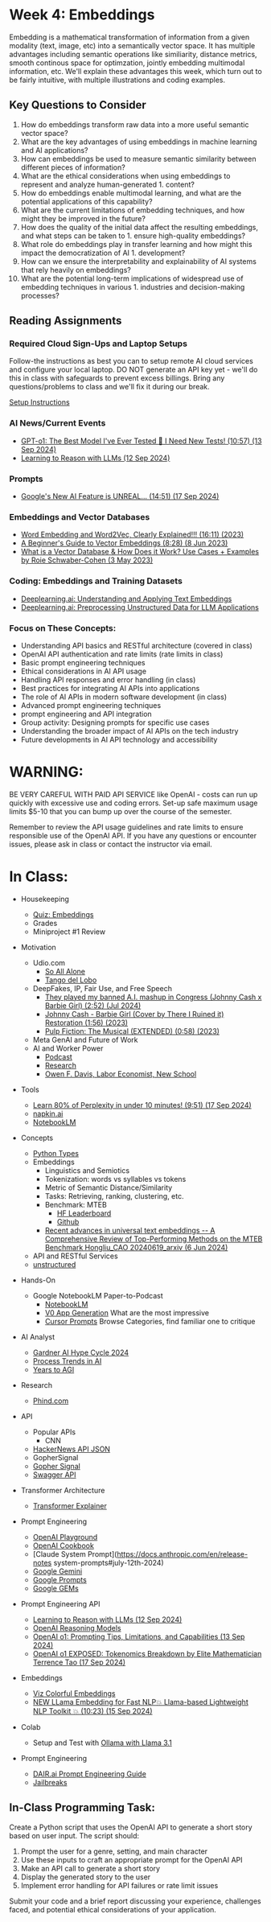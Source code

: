 # Week 4: Embeddings

Embedding is a mathematical transformation of information from a given modality (text, image, etc) into a semantically vector space. It has multiple advantages including semantic operations like similiarity, distance metrics, smooth continous space for optimzation, jointly embedding multimodal information, etc. We'll explain these advantages this week, which turn out to be fairly intuitive, with multiple illustrations and coding examples.

## Key Questions to Consider

1. How do embeddings transform raw data into a more useful semantic vector space?
2. What are the key advantages of using embeddings in machine learning and AI applications?
3. How can embeddings be used to measure semantic similarity between different pieces of information?
4. What are the ethical considerations when using embeddings to represent and analyze human-generated 1. content?
5. How do embeddings enable multimodal learning, and what are the potential applications of this capability?
6. What are the current limitations of embedding techniques, and how might they be improved in the future?
7. How does the quality of the initial data affect the resulting embeddings, and what steps can be taken to 1. ensure high-quality embeddings?
8. What role do embeddings play in transfer learning and how might this impact the democratization of AI 1. development?
9. How can we ensure the interpretability and explainability of AI systems that rely heavily on embeddings?
10. What are the potential long-term implications of widespread use of embedding techniques in various 1. industries and decision-making processes?

## Reading Assignments

### Required Cloud Sign-Ups and Laptop Setups

Follow-the instructions as best you can to setup remote AI cloud services and configure your local laptop. DO NOT generate an API key yet - we'll do this in class with safeguards to prevent excess billings. Bring any questions/problems to class and we'll fix it during our break.

[Setup Instructions](../modules/signups_setups.md)

### AI News/Current Events

* [GPT-o1: The Best Model I've Ever Tested 🍓 I Need New Tests! (10:57) (13 Sep 2024)](https://www.youtube.com/watch?v=SbrfjBV8EzM)
* [Learning to Reason with LLMs (12 Sep 2024)](https://openai.com/index/learning-to-reason-with-llms/)
  
### Prompts 

* [Google's New AI Feature is UNREAL... (14:51) (17 Sep 2024)](https://www.youtube.com/watch?v=VY0sdh3p-g0&t=843s)

### Embeddings and Vector Databases

* [Word Embedding and Word2Vec, Clearly Explained!!! (16:11) (2023)](https://www.youtube.com/watch?v=viZrOnJclY0)
* [A Beginner's Guide to Vector Embeddings (8:28) (8 Jun 2023)](https://www.youtube.com/watch?v=NEreO2zlXDk)
* [What is a Vector Database & How Does it Work? Use Cases + Examples by Roie Schwaber-Cohen (3 May 2023)](https://www.pinecone.io/learn/vector-database/)

### Coding: Embeddings and Training Datasets

* [Deeplearning.ai: Understanding and Applying Text Embeddings](https://learn.deeplearning.ai/courses/google-cloud-vertex-ai/lesson/1/introduction)
* [Deeplearning.ai: Preprocessing Unstructured Data for LLM Applications](https://www.deeplearning.ai/short-courses/preprocessing-unstructured-data-for-llm-applications/)

### Focus on These Concepts:

* Understanding API basics and RESTful architecture (covered in class)
* OpenAI API authentication and rate limits (rate limits in class)
* Basic prompt engineering techniques
* Ethical considerations in AI API usage
* Handling API responses and error handling (in class)
* Best practices for integrating AI APIs into applications
* The role of AI APIs in modern software development (in class)
* Advanced prompt engineering techniques
* prompt engineering and API integration
* Group activity: Designing prompts for specific use cases
* Understanding the broader impact of AI APIs on the tech industry
* Future developments in AI API technology and accessibility

# WARNING:

BE VERY CAREFUL WITH PAID API SERVICE like OpenAI - costs can run up quickly with excessive use and coding errors. Set-up safe maximum usage limits $5-10 that you can bump up over the course of the semester.

Remember to review the API usage guidelines and rate limits to ensure responsible use of the OpenAI API. If you have any questions or encounter issues, please ask in class or contact the instructor via email.

# In Class:

* Housekeeping
  * [Quiz: Embeddings](https://forms.gle/X613PqaDYDDUrSSw6)
  * Grades
  * Miniproject #1 Review

* Motivation
  * Udio.com
    * [So All Alone](https://www.udio.com/songs/5Ez3kNfY3F89Y7nnxrxssv)
    * [Tango del Lobo](hhttps://www.udio.com/songs/m4hSMdNzkY5cGvQFk9W4Dm)
  * DeepFakes, IP, Fair Use, and Free Speech
    * [They played my banned  A.I. mashup in Congress (Johnny Cash x Barbie Girl) (2:52) (Jul 2024)](https://www.youtube.com/watch?v=-vh4ErO-i5o)
    * [Johnny Cash - Barbie Girl (Cover by There I Ruined it) Restoration (1:56) (2023)](https://www.youtube.com/watch?v=MAFdzBTe2lg)
    * [Pulp Fiction: The Musical (EXTENDED) (0:58) (2023)](https://www.youtube.com/watch?v=6uLYs5tB0Is)
  * Meta GenAI and Future of Work
  * AI and Worker Power
    * [Podcast](https://drive.google.com/file/d/1xuh6YSPpF7cYvCzE2dnZ_u474qLQICp5/view?usp=sharing)
    * [Research](https://ofdavis.com/papers/ai/)
    * [Owen F. Davis, Labor Economist, New School](https://ofdavis.com/) 

* Tools
  * [Learn 80% of Perplexity in under 10 minutes! (9:51) (17 Sep 2024)](https://www.youtube.com/watch?v=YoWdogtZRw8)
  * [napkin.ai](napkin.ai/)
  * [NotebookLM](https://notebooklm.google.com/)

* Concepts
  * [Python Types](https://chatgpt.com/share/66f2de6c-bbfc-800d-8b3c-3abdeccdaf77)
  * Embeddings
    * Linguistics and Semiotics
    * Tokenization: words vs syllables vs tokens
    * Metric of Semantic Distance/Similarity
    * Tasks: Retrieving, ranking, clustering, etc.
    * Benchmark: MTEB
      * [HF Leaderboard](https://huggingface.co/spaces/mteb/leaderboard)
      * [Github](https://github.com/embeddings-benchmark/mteb)
    * [Recent advances in universal text embeddings -- A Comprehensive Review of Top-Performing Methods on the MTEB Benchmark Hongliu_CAO 20240619_arxiv (6 Jun 2024)](https://www.semanticscholar.org/paper/Recent-advances-in-text-embedding%3A-A-Comprehensive-Cao/82de481ebb5cf401b215178c20b058c7c1a4f9cd)
  * API and RESTful Services
  * [unstructured](https://docs.unstructured.io/api-reference/api-services/sdk-python)

* Hands-On
  * Google NotebookLM Paper-to-Podcast
    * [NotebookLM](https://notebooklm.google.com/)
    * [V0 App Generation](https://v0.dev/chat) What are the most impressive
    * [Cursor Prompts](https://www.cursordirectory.com/) Browse Categories, find familiar one to critique

* AI Analyst
  * [Gardner AI Hype Cycle 2024](https://www.jaggaer.com/download/analyst-report/gartner-hype-cycle-for-artificial-intelligence-2024)
  * [Process Trends in AI](https://appian.com/blog/acp/ai/ai-trends-enterprises-2024#:~:text=Summary%20of%20trends.%201%20AI%20systems%20become%20more,operations%208%20Responsible%20AI%20gets%20prioritized.%20More%20items)
  * [Years to AGI](https://www.reddit.com/r/OpenAI/comments/191qk1d/ark_invest_predicts_agi_will_be_achieved_until/)
* Research
  * [Phind.com](https://www.phind.com/)

* API
  * Popular APIs
    * CNN
  * [HackerNews API JSON](https://github.com/darrenpaine/HackerNews-Pipeline/blob/main/Hacker%20News%20Pipeline.ipynb)
  * GopherSignal
  * [Gopher Signal](https://gophersignal.com/)
  * [Swagger API](https://gophersignal.com/swagger/index.html#/)
* Transformer Architecture
  * [Transformer Explainer](https://poloclub.github.io/transformer-explainer/)
* Prompt Engineering
  * [OpenAI Playground](https://platform.openai.com/playground/chat)
  * [OpenAI Cookbook](https://github.com/openai/openai-cookbook)
  * [Claude System Prompt](https://docs.anthropic.com/en/release-notes  system-prompts#july-12th-2024)
  * [Google Gemini](https://ai.google.dev/gemini-api/prompts)
  * [Google Prompts](https://aistudio.google.com/app/prompts/new_chat)
  * [Google GEMs](https://gemini.google.com/u/0/gems/view)
* Prompt Engineering API
  * [Learning to Reason with LLMs (12 Sep 2024)](https://openai.com/index/learning-to-reason-with-llms/)
  * [OpenAI Reasoning Models](https://platform.openai.com/docs/guides/reasoning/advice-on-prompting?reasoning-prompt-examples=coding-planning)
  * [OpenAI o1: Prompting Tips, Limitations, and Capabilities (13 Sep 2024)](https://www.vellum.ai/blog/how-to-prompt-the-openai-o1-model)
  * [OpenAI o1 EXPOSED: Tokenomics Breakdown by Elite Mathematician Terrence Tao (17 Sep 2024)](https://www.youtube.com/watch?v=hMbLq-TKlNA&t=435s)
* Embeddings
  * [Viz Colorful Embeddings](https://huggingface.co/spaces/jphwang/colorful_vectors)
  * [NEW LLama Embedding for Fast NLP💥 Llama-based Lightweight NLP Toolkit 💥 (10:23) (15 Sep 2024)](https://www.youtube.com/watch?v=GF7wnswJF74)
* Colab
  * Setup and Test with [Ollama with Llama 3.1](https://colab.research.google.com/drive/1WCsHuRedSztAFDa-3bRpnPuSX9KiLdto?usp=sharing)
* Prompt Engineering
  * [DAIR.ai Prompt Engineering Guide](https://www.promptingguide.ai/)
  * [Jailbreaks](https://jailbreaks.org/)

## In-Class Programming Task:
Create a Python script that uses the OpenAI API to generate a short story based on user input. The script should:

1. Prompt the user for a genre, setting, and main character
2. Use these inputs to craft an appropriate prompt for the OpenAI API
3. Make an API call to generate a short story
4. Display the generated story to the user
5. Implement error handling for API failures or rate limit issues

Submit your code and a brief report discussing your experience, challenges faced, and potential ethical considerations of your application.